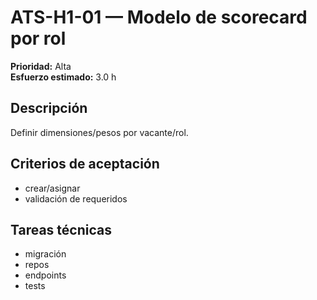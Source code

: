 # ATS-H1-01 — Modelo de scorecard por rol

**Prioridad:** Alta  
**Esfuerzo estimado:** 3.0 h

## Descripción
Definir dimensiones/pesos por vacante/rol.

## Criterios de aceptación
- crear/asignar
- validación de requeridos

## Tareas técnicas
- migración
- repos
- endpoints
- tests

